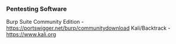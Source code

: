 ### Pentesting Software

Burp Suite Community Edition - https://portswigger.net/burp/communitydownload
Kali/Backtrack - https://www.kali.org

